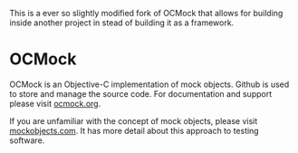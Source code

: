 This is a ever so slightly modified fork of OCMock that allows for building inside another project in stead of building it as a framework.


OCMock
======

OCMock is an Objective-C implementation of mock objects. Github is used to store and manage the source code. For documentation and support please visit [ocmock.org][1].  

If you are unfamiliar with the concept of mock objects, please visit [mockobjects.com][2]. It has more detail about this approach to testing software.  

  [1]: http://ocmock.org/
  [2]: http://www.mockobjects.com/
